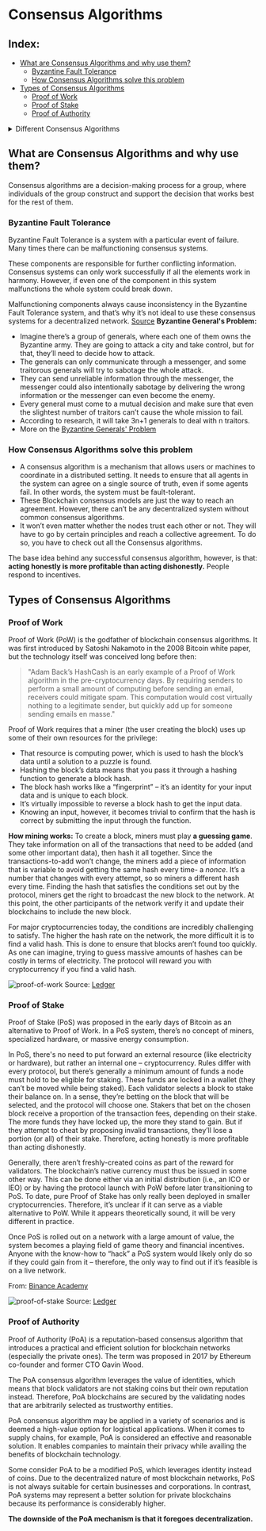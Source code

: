 # Consensus Algorithms

## Index:
  * [What are Consensus Algorithms and why use them?]()
    * [Byzantine Fault Tolerance]()
    * [How Consensus Algorithms solve this problem]()
  * [Types of Consensus Algorithms]()
    * [Proof of Work]()
    * [Proof of Stake]()
    * [Proof of Authority]()

<details><summary> Different Consensus Algorithms </summary>
  
   <img class="fit-picture"
     src="https://github.com/Santiago-Pedemonte/Private-Blockchains/blob/main/References/Images/Different_Consensus_Algorithms.png"
     alt="Different Consensus Algorithms">
  
   [Source: 101 Blockchains](https://101blockchains.com/consensus-algorithms-blockchain/)
</details>

## What are Consensus Algorithms and why use them?

Consensus algorithms are a decision-making process for a group, where individuals of the group construct and support the decision that works best for the rest of them.

### Byzantine Fault Tolerance

Byzantine Fault Tolerance is a system with a particular event of failure. Many times there can be malfunctioning consensus systems.

These components are responsible for further conflicting information. Consensus systems can only work successfully if all the elements work in harmony. However, if even one of the component in this system malfunctions the whole system could break down.

Malfunctioning components always cause inconsistency in the Byzantine Fault Tolerance system, and that’s why it’s not ideal to use these consensus systems for a decentralized network. [Source](https://101blockchains.com/consensus-algorithms-blockchain/)
**Byzantine General's Problem:**
  * Imagine there’s a group of generals, where each one of them owns the Byzantine army. They are going to attack a city and take control, but for that, they’ll need to decide how to attack.
  * The generals can only communicate through a messenger, and some traitorous generals will try to sabotage the whole attack.
  * They can send unreliable information through the messenger, the messenger could also intentionally sabotage by delivering the wrong information or the messenger can even become the enemy.
  * Every general must come to a mutual decision and make sure that even the slightest number of traitors can’t cause the whole mission to fail.
  * According to research, it will take 3n+1 generals to deal with n traitors.
  * More on the [Byzantine Generals' Problem](https://www.youtube.com/watch?v=dfsRQyYXOsQ&ab_channel=MarkReddick)


### How Consensus Algorithms solve this problem

  * A consensus algorithm is a mechanism that allows users or machines to coordinate in a distributed setting. It needs to ensure that all agents in the system can agree on a single source of truth, even if some agents fail. In other words, the system must be fault-tolerant.
  * These Blockchain consensus models are just the way to reach an agreement. However, there can’t be any decentralized system without common consensus algorithms.
  * It won’t even matter whether the nodes trust each other or not. They will have to go by certain principles and reach a collective agreement. To do so, you have to check out all the Consensus algorithms.

The base idea behind any successful consensus algorithm, however, is that: **acting honestly is more profitable than acting dishonestly.** People respond to incentives.

## Types of Consensus Algorithms

### Proof of Work

Proof of Work (PoW) is the godfather of blockchain consensus algorithms. It was first introduced by Satoshi Nakamoto in the 2008 Bitcoin white paper, but the technology itself was conceived long before then:
    
>"Adam Back’s HashCash is an early example of a Proof of Work algorithm in the pre-cryptocurrency days. By requiring senders to perform a small amount of computing before sending an email, receivers could mitigate spam. This computation would cost virtually nothing to a legitimate sender, but quickly add up for someone sending emails en masse."

Proof of Work requires that a miner (the user creating the block) uses up some of their own resources for the privilege: 
  * That resource is computing power, which is used to hash the block’s data until a solution to a puzzle is found.
  * Hashing the block’s data means that you pass it through a hashing function to generate a block hash. 
  * The block hash works like a “fingerprint” – it’s an identity for your input data and is unique to each block.
  * It’s virtually impossible to reverse a block hash to get the input data. 
  * Knowing an input, however, it becomes trivial to confirm that the hash is correct by submitting the input through the function.

**How mining works:**
To create a block, miners must play **a guessing game**. They take information on all of the transactions that need to be added (and some other important data), then hash it all together. 
Since the transactions-to-add won’t change, the miners add a piece of information that is variable to avoid getting the same hash every time- a *nonce*. It’s a number that  changes with every attempt, so so miners a different hash every time.
Finding the hash that satisfies the conditions set out by the protocol, miners get the right to broadcast the new block to the network. At this point, the other participants of the network verify it and update their blockchains to include the new block.

For major cryptocurrencies today, the conditions are incredibly challenging to satisfy. The higher the hash rate on the network, the more difficult it is to find a valid hash. This is done to ensure that blocks aren’t found too quickly.
As one can imagine, trying to guess massive amounts of hashes can be costly in terms of electricity. The protocol will reward you with cryptocurrency if you find a valid hash.

![proof-of-work]()
Source: [Ledger](https://www.ledger.com/academy/blockchain/what-is-proof-of-work)

### Proof of Stake

Proof of Stake (PoS) was proposed in the early days of Bitcoin as an alternative to Proof of Work. In a PoS system, there’s no concept of miners, specialized hardware, or massive energy consumption. 

In PoS, there's no need to put forward an external resource (like electricity or hardware), but rather an internal one – cryptocurrency. Rules differ with every protocol, but there’s generally a minimum amount of funds a node must hold to be eligible for staking.
These funds are locked in a wallet (they can’t be moved while being staked). Each validator selects a block to stake their balance on. In a sense, they’re betting on the block that will be selected, and the protocol will choose one.
Stakers that bet on the chosen block receive a proportion of the transaction fees, depending on their stake. The more funds they have locked up, the more they stand to gain. But if they attempt to cheat by proposing invalid transactions, they’ll lose a portion (or all) of their stake. Therefore, acting honestly is more profitable than acting dishonestly.

Generally, there aren’t freshly-created coins as part of the reward for validators. The blockchain’s native currency must thus be issued in some other way. This can be done either via an initial distribution (i.e., an ICO or IEO) or by having the protocol launch with PoW before later transitioning to PoS.
To date, pure Proof of Stake has only really been deployed in smaller cryptocurrencies. Therefore, it’s unclear if it can serve as a viable alternative to PoW. While it appears theoretically sound, it will be very different in practice. 

Once PoS is rolled out on a network with a large amount of value, the system becomes a playing field of game theory and financial incentives. Anyone with the know-how to “hack” a PoS system would likely only do so if they could gain from it – therefore, the only way to find out if it’s feasible is on a live network.

From: [Binance Academy](https://academy.binance.com/en/articles/what-is-a-blockchain-consensus-algorithm)

![proof-of-stake]()
Source: [Ledger](https://www.ledger.com/academy/blockchain/what-is-proof-of-stake)

### Proof of Authority

Proof of Authority (PoA) is a reputation-based consensus algorithm that introduces a practical and efficient solution for blockchain networks (especially the private ones). The term was proposed in 2017 by Ethereum co-founder and former CTO Gavin Wood. 

The PoA consensus algorithm leverages the value of identities, which means that block validators are not staking coins but their own reputation instead. Therefore, PoA blockchains are secured by the validating nodes that are arbitrarily selected as trustworthy entities.

PoA consensus algorithm may be applied in a variety of scenarios and is deemed a high-value option for logistical applications. When it comes to supply chains, for example, PoA is considered an effective and reasonable solution. It enables companies to maintain their privacy while availing the benefits of blockchain technology.

Some consider PoA to be a modified PoS, which leverages identity instead of coins. Due to the decentralized nature of most blockchain networks, PoS is not always suitable for certain businesses and corporations. In contrast, PoA systems may represent a better solution for private blockchains because its performance is considerably higher.

**The downside of the PoA mechanism is that it foregoes decentralization.**
